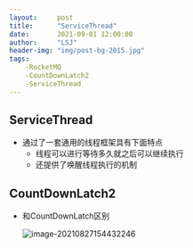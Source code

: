 ```yaml
---
layout:     post
title:      "ServiceThread"
date:       2021-09-01 12:00:00
author:     "LSJ"
header-img: "img/post-bg-2015.jpg"
tags:
    -RocketMQ
    -CountDownLatch2
    -ServiceThread
---
```




## ServiceThread

* 通过了一套通用的线程框架具有下面特点
  * 线程可以进行等待多久就之后可以继续执行
  * 还提供了唤醒线程执行的机制



## CountDownLatch2

* 和CountDownLatch区别

  ![image-20210827154432246](../../../../照片/typora/image-20210827154432246.png)
